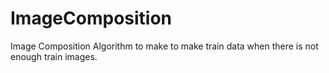 # ImageComposition
Image Composition Algorithm to make to make train data when there is not enough train images.
